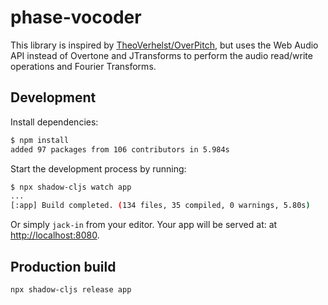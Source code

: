 # phase-vocoder

This library is inspired by [TheoVerhelst/OverPitch](https://github.com/TheoVerhelst/OverPitch), but uses the Web Audio API instead of Overtone and JTransforms to perform the audio read/write operations and Fourier Transforms.

## Development

Install dependencies:

```bash
$ npm install
added 97 packages from 106 contributors in 5.984s
```

Start the development process by running:

```bash
$ npx shadow-cljs watch app
...
[:app] Build completed. (134 files, 35 compiled, 0 warnings, 5.80s)
```

Or simply `jack-in` from your editor. Your app will be served at: at [http://localhost:8080](http://localhost:8080).

## Production build

```bash
npx shadow-cljs release app
```
